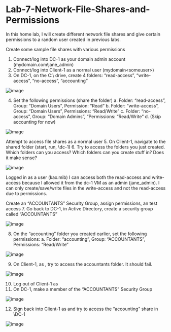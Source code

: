 # Lab-7-Network-File-Shares-and-Permissions
In this home lab, I will create different network file shares and give certain permissions to a random user created in previous labs.



Create some sample file shares with various permissions
1.	Connect/log into DC-1 as your domain admin account (mydomain.com\jane_admin)
2.	Connect/log into Client-1 as a normal user (mydomain\<someuser>)
3.	On DC-1, on the C:\ drive, create 4 folders: “read-access”, “write-access”, “no-access”, “accounting” 

 ![image](https://github.com/user-attachments/assets/d9531b1c-9d69-4e52-9f41-a5528532213e)


4.	Set the following permissions (share the folder)
a.	Folder: “read-access”, Group: “Domain Users”, Permission: “Read”
b.	Folder: “write-access”,  Group: “Domain Users”, Permissions: “Read/Write”
c.	Folder: “no-access”, Group: “Domain Admins”, “Permissions: “Read/Write”
d.	(Skip accounting for now)

 ![image](https://github.com/user-attachments/assets/970aaaea-5d3f-45c1-a5a4-9beace95f48c)


Attempt to access file shares as a normal user
5.	On Client-1, navigate to the shared folder (start, run, \\dc-1)
6.	Try to access the folders you just created. Which folders can you access? Which folders can you create stuff in? Does it make sense?

![image](https://github.com/user-attachments/assets/89a1ebd8-8da3-42c8-b67b-5c7de4854c2f)
 

Logged in as a user (kax.mib) I can access both the read-access and write-access because I allowed it from the dc-1 VM as an admin (jane_admin). I can only create/save/write files in the write-access and not the read-access due to permissions.


Create an “ACCOUNTANTS” Security Group, assign permissions, an test access
7.	Go back to DC-1, in Active Directory, create a security group called “ACCOUNTANTS”

![image](https://github.com/user-attachments/assets/00ae3dfc-1614-4dd5-87c8-ef98d933a170)
 

8.	On the “accounting” folder you created earlier, set the following permissions:
a.	Folder: “accounting”, Group: “ACCOUNTANTS”, Permissions: “Read/Write”

![image](https://github.com/user-attachments/assets/80aabe8d-c4a8-4a3d-8163-f05a215970a2)
 

9.	On Client-1, as  <someuser>, try to access the accountants folder. It should fail. 

![image](https://github.com/user-attachments/assets/5dd2347c-3df5-4557-a107-cfde13cccb98) 

10.	Log out of Client-1 as  <someuser>
11.	On DC-1, make <someuser> a member of the “ACCOUNTANTS”  Security Group

![image](https://github.com/user-attachments/assets/6c2eb1da-def7-4814-89f3-9f33e45fac5b)
 

12.	Sign back into Client-1 as <someuser> and try to access the “accounting” share in \\DC-1

 ![image](https://github.com/user-attachments/assets/802f17f4-8d0b-4ef5-8a2e-a43e05d4c20b)

